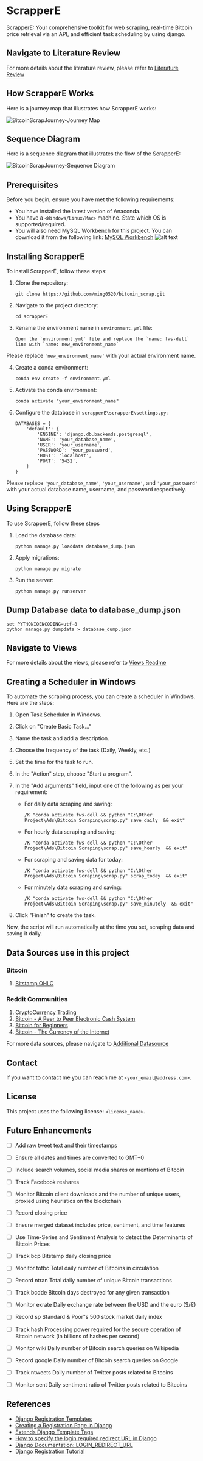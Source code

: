 # ScrapperE

ScrapperE: Your comprehensive toolkit for web scraping, real-time Bitcoin price retrieval via an API, and efficient task scheduling by using django.

## Navigate to Literature Review

For more details about the literature review, please refer to [Literature Review](LiteratureReview.md)

## How ScrapperE Works

Here is a journey map that illustrates how ScrapperE works:

![BitcoinScrapJourney-Journey Map](BitcoinScrapJourney-JourneyMap.drawio.png)
## Sequence Diagram

Here is a sequence diagram that illustrates the flow of the ScrapperE:

![BitcoinScrapJourney-Sequence Diagram](BitcoinScrapJourney-SequenceDiagrm.drawio.png)




## Prerequisites

Before you begin, ensure you have met the following requirements:

* You have installed the latest version of Anaconda.
* You have a `<Windows/Linux/Mac>` machine. State which OS is supported/required.
* You will also need MySQL Workbench for this project. You can download it from the following link:
  [MySQL Workbench](https://dev.mysql.com/downloads/installer/)
  ![alt text](image.png)

## Installing ScrapperE

To install ScrapperE, follow these steps:

1. Clone the repository:

   ```
   git clone https://github.com/ming0520/bitcoin_scrap.git
   ```
2. Navigate to the project directory:

   ```
   cd scrapperE
   ```
3. Rename the environment name in `environment.yml` file:

   ```
   Open the `environment.yml` file and replace the `name: fws-dell` line with `name: new_environment_name`
   ```

Please replace `'new_environment_name'` with your actual environment name.

4. Create a conda environment:

   ```
   conda env create -f environment.yml
   ```
5. Activate the conda environment:

   ```
   conda activate "your_environment_name"
   ```
6. Configure the database in `scrapperE\scrapperE\settings.py`:

   ```
   DATABASES = {
       'default': {
           'ENGINE': 'django.db.backends.postgresql',
           'NAME': 'your_database_name',
           'USER': 'your_username',
           'PASSWORD': 'your_password',
           'HOST': 'localhost',
           'PORT': '5432',
       }
   }
   ```

Please replace `'your_database_name'`, `'your_username'`, and `'your_password'` with your actual database name, username, and password respectively.

## Using ScrapperE

To use ScrapperE, follow these steps

1. Load the database data:

   ```
   python manage.py loaddata database_dump.json
   ```
2. Apply migrations:

   ```
   python manage.py migrate
   ```
3. Run the server:

   ```
   python manage.py runserver
   ```

## Dump Database data to database_dump.json

```
set PYTHONIOENCODING=utf-8
python manage.py dumpdata > database_dump.json
```

## Navigate to Views

For more details about the views, please refer to [Views Readme](scrapperE/scrap/ViewsReadme.md)

## Creating a Scheduler in Windows

To automate the scraping process, you can create a scheduler in Windows. Here are the steps:

1. Open Task Scheduler in Windows.
2. Click on "Create Basic Task..."
3. Name the task and add a description.
4. Choose the frequency of the task (Daily, Weekly, etc.)
5. Set the time for the task to run.
6. In the "Action" step, choose "Start a program".
7. In the "Add arguments" field, input one of the following as per your requirement:

   - For daily data scraping and saving:
     ```
     /K "conda activate fws-dell && python "C:\Other Project\Ads\Bitcoin Scraping\scrap.py" save_daily  && exit"
     ```
   - For hourly data scraping and saving:
     ```
     /K "conda activate fws-dell && python "C:\Other Project\Ads\Bitcoin Scraping\scrap.py" save_hourly  && exit"
     ```
   - For scraping and saving data for today:
     ```
     /K "conda activate fws-dell && python "C:\Other Project\Ads\Bitcoin Scraping\scrap.py" scrap_today  && exit"
     ```
   - For minutely data scraping and saving:
     ```
     /K "conda activate fws-dell && python "C:\Other Project\Ads\Bitcoin Scraping\scrap.py" save_minutely  && exit"
     ```
8. Click "Finish" to create the task.

Now, the script will run automatically at the time you set, scraping data and saving it daily.

## Data Sources use in this project

### Bitcoin

1. [Bitstamp OHLC](https://www.bitstamp.net/market/tradeview/)

### Reddit Communities

1. [CryptoCurrency Trading](https://www.reddit.com/r/CryptoCurrencyTrading/)
2. [Bitcoin - A Peer to Peer Electronic Cash System](https://www.reddit.com/r/btc/)
3. [Bitcoin for Beginners](https://www.reddit.com/r/BitcoinBeginners/)
4. [Bitcoin - The Currency of the Internet](https://www.reddit.com/r/Bitcoin/)

For more data sources, please navigate to [Additional Datasource](Additional_Datasource.md)

## Contact

If you want to contact me you can reach me at `<your_email@address.com>`.

## License

This project uses the following license: `<license_name>`.

## Future Enhancements

- [ ]  Add raw tweet text and their timestamps
- [ ]  Ensure all dates and times are converted to GMT+0
- [ ]  Include search volumes, social media shares or mentions of Bitcoin
- [ ]  Track Facebook reshares
- [ ]  Monitor Bitcoin client downloads and the number of unique users, proxied using heuristics on the blockchain
- [ ]  Record closing price
- [ ]  Ensure merged dataset includes price, sentiment, and time features
- [ ]  Use Time-Series and Sentiment Analysis to detect the Determinants of Bitcoin Prices
- [ ]  Track bcp Bitstamp daily closing price
- [ ]  Monitor totbc Total daily number of Bitcoins in circulation
- [ ]  Record ntran Total daily number of unique Bitcoin transactions
- [ ]  Track bcdde Bitcoin days destroyed for any given transaction
- [ ]  Monitor exrate Daily exchange rate between the USD and the euro ($/€)
- [ ]  Record sp Standard & Poor‟s 500 stock market daily index
- [ ]  Track hash Processing power required for the secure operation of Bitcoin network (in billions of hashes per second)
- [ ]  Monitor wiki Daily number of Bitcoin search queries on Wikipedia
- [ ]  Record google Daily number of Bitcoin search queries on Google
- [ ]  Track ntweets Daily number of Twitter posts related to Bitcoins
- [ ]  Monitor sent Daily sentiment ratio of Twitter posts related to Bitcoins


## References

- [Django Registration Templates](https://github.com/macdhuibh/django-registration-templates/blob/master/django_registration_templates/templates/account_profile.html)
- [Creating a Registration Page in Django](https://carlofontanos.com/creating-a-registration-page-in-django/)
- [Extends Django Template Tags](https://www.geeksforgeeks.org/extends-django-template-tags/)
- [How to specify the login required redirect URL in Django](https://stackoverflow.com/questions/3578882/how-to-specify-the-login-required-redirect-url-in-django)
- [Django Documentation: LOGIN_REDIRECT_URL](https://docs.djangoproject.com/en/dev/ref/settings/#login-redirect-url)
- [Django Registration Tutorial](https://www.pythontutorial.net/django-tutorial/django-registration/)
